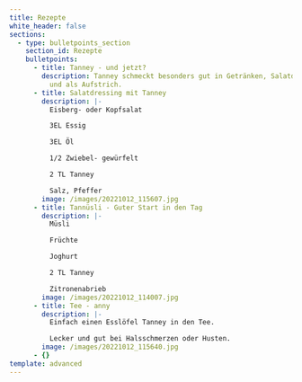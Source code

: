 ```yaml
---
title: Rezepte
white_header: false
sections:
  - type: bulletpoints_section
    section_id: Rezepte
    bulletpoints:
      - title: Tanney - und jetzt?
        description: Tanney schmeckt besonders gut in Getränken, Salatdressings, Müsli
          und als Aufstrich.
      - title: Salatdressing mit Tanney
        description: |-
          Eisberg- oder Kopfsalat

          3EL Essig

          3EL Öl

          1/2 Zwiebel- gewürfelt

          2 TL Tanney

          Salz, Pfeffer
        image: /images/20221012_115607.jpg
      - title: Tannüsli - Guter Start in den Tag
        description: |-
          Müsli 

          Früchte 

          Joghurt  

          2 TL Tanney

          Zitronenabrieb
        image: /images/20221012_114007.jpg
      - title: Tee - anny
        description: |-
          Einfach einen Esslöfel Tanney in den Tee.

          Lecker und gut bei Halsschmerzen oder Husten.
        image: /images/20221012_115640.jpg
      - {}
template: advanced
---
```

